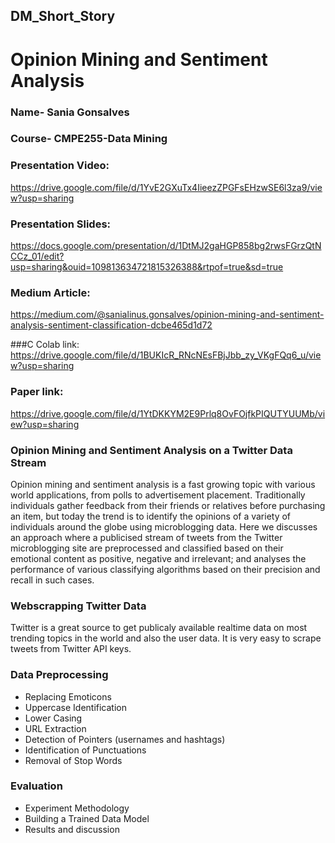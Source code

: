 ## DM_Short_Story

# Opinion Mining and Sentiment Analysis

### Name- Sania Gonsalves
### Course- CMPE255-Data Mining

### Presentation Video:
https://drive.google.com/file/d/1YvE2GXuTx4IieezZPGFsEHzwSE6l3za9/view?usp=sharing

### Presentation Slides:
https://docs.google.com/presentation/d/1DtMJ2gaHGP858bg2rwsFGrzQtNCCz_01/edit?usp=sharing&ouid=109813634721815326388&rtpof=true&sd=true

### Medium Article:
https://medium.com/@sanialinus.gonsalves/opinion-mining-and-sentiment-analysis-sentiment-classification-dcbe465d1d72

###C Colab link:
https://drive.google.com/file/d/1BUKIcR_RNcNEsFBjJbb_zy_VKgFQq6_u/view?usp=sharing

### Paper link: 
https://drive.google.com/file/d/1YtDKKYM2E9Prlq8OvFOjfkPIQUTYUUMb/view?usp=sharing


### Opinion Mining and Sentiment Analysis on a Twitter Data Stream
Opinion mining and sentiment analysis is a fast growing topic with various world applications, from polls to advertisement placement. Traditionally individuals gather feedback from their friends or relatives before purchasing an item, but today the trend is to identify the opinions of a variety of individuals around the globe using microblogging data. 
Here we discusses an approach where a publicised stream of tweets from the Twitter microblogging site are preprocessed and classified based on their emotional content as positive, negative and irrelevant; and analyses the performance of various classifying algorithms based on their precision and recall in such cases. 

### Webscrapping Twitter Data
Twitter is a great source to get publicaly available realtime data on most trending topics in the world and also the user data. 
It is very easy to scrape tweets from Twitter API keys.

### Data Preprocessing
* Replacing Emoticons 
* Uppercase Identification 
* Lower Casing
* URL Extraction
* Detection of Pointers (usernames and hashtags)
* Identification of Punctuations
* Removal of Stop Words 

### Evaluation
* Experiment Methodology
* Building a Trained Data Model
* Results and discussion
